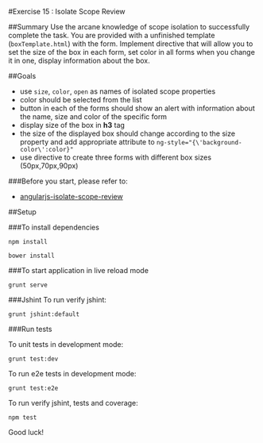 #Exercise 15 : Isolate Scope Review

##Summary
Use the arcane knowledge of scope isolation to successfully complete the task. You are provided with a unfinished template (`boxTemplate.html`) 
with the form. Implement directive that will allow you to set the size of the box in each form, set color in all forms when you change it in one, 
display information about the box. 

##Goals
* use `size`, `color`, `open` as names of isolated scope properties 
* color should be selected from the list
* button in each of the forms should show an alert with information about the name, size and color of the specific form
* display size of the box in **h3** tag
* the size of the displayed box should change according to the size property and add appropriate attribute to `ng-style="{\'background-color\':color}"` 
* use directive to create three forms with different box sizes (50px,70px,90px)

###Before you start, please refer to:
* [angularjs-isolate-scope-review](https://egghead.io/lessons/angularjs-isolate-scope-review)

##Setup
 
###To install dependencies 

```
npm install
```

```
bower install
```

###To start application in live reload mode

    grunt serve
    
###Jshint
To run verify jshint:
    
    grunt jshint:default

###Run tests

To unit tests in development mode:
    
    grunt test:dev
    
To run e2e tests in development mode:

    grunt test:e2e

To run verify jshint, tests and coverage:

    npm test

Good luck!
